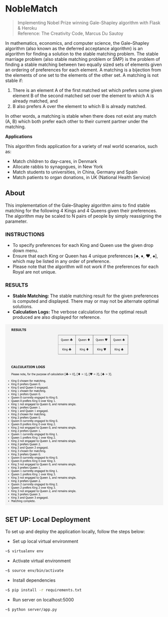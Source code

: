 # NobleMatch
>Implementing Nobel Prize winning Gale-Shapley algorithm with Flask &amp; Heroku \
>Reference: The Creativity Code, Marcus Du Sautoy


In mathematics, economics, and computer science, the Gale–Shapley algorithm (also known as the deferred acceptance algorithm) is an algorithm for finding a solution to the stable matching problem. The stable marriage problem (also stable matching problem or SMP) is the problem of finding a stable matching between two equally sized sets of elements given an ordering of preferences for each element. A matching is a bijection from the elements of one set to the elements of the other set. A matching is not stable if:

1. There is an element A of the first matched set which prefers some given element B of the second matched set over the element to which A is already matched, and
2. B also prefers A over the element to which B is already matched.

In other words, a matching is stable when there does not exist any match (A, B) which both prefer each other to their current partner under the matching.

<b> Applications </b>

This algorithm finds application for a variety of real world scenarios, such as:
* Match children to day-cares, in Denmark
* Allocate rabbis to synagogues, in New York
* Match students to universities, in China, Germany and Spain
* Match patients to organ donations, in UK (National Health Service)

## About 


This implementation of the Gale–Shapley algorithm aims to find stable matching for the following 4 Kings and 4 Queens given their preferences. The algorithm may be scaled to N pairs of people by simply reassigning the parameter.

### INSTRUCTIONS
* To specify preferences for each King and Queen use the given drop down menu.
* Ensure that each King or Queen has 4 unique preferences [♣, ♦, ♥, ♠], which may be listed in any order of preference.
* Please note that the algorithm will not work if the preferences for each Royal are not unique.

### RESULTS
* <b> Stable Matching: </b> The stable matching result for the given preferences is computed and displayed. There may or may not be alternate optimal solutions.
* <b> Calculation Logs: </b> The verbose calculations for the optimal result produced are also displayed for reference. 

<p align="center"><img src="client/assets/Results.png" width="550"></p>

## SET UP: Local Deployment
To set up and deploy the application locally, follow the steps below: 

* Set up local virtual environment 
```bash
~$ virtualenv env
```
* Activate virtual environment
```bash
~$ source env/bin/activate 
```
* Install dependencies
```bash
~$ pip install -r requirements.txt
```
* Run server on localhost:5000
```bash
~$ python server/app.py
```
